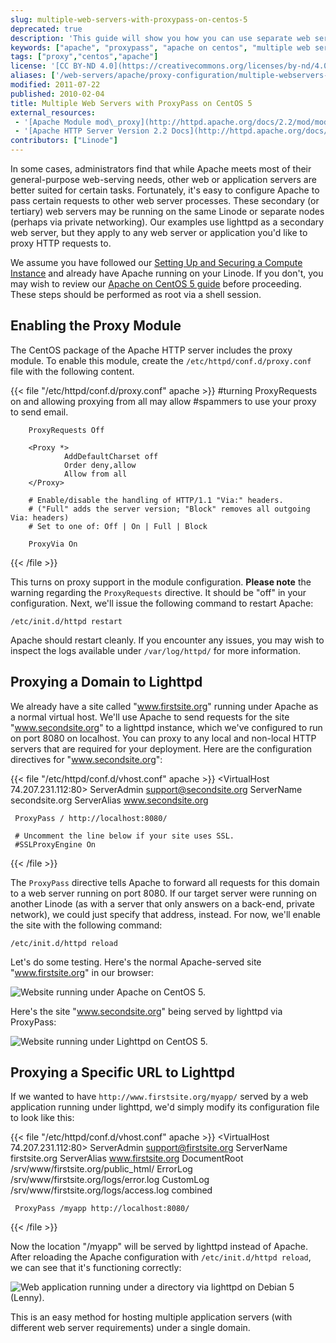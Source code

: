 ```yaml
---
slug: multiple-web-servers-with-proxypass-on-centos-5
deprecated: true
description: 'This guide will show you how you can use separate web servers to host multiple websites or applications using ProxyPass with Apache on CentOS 5.'
keywords: ["apache", "proxypass", "apache on centos", "multiple web servers"]
tags: ["proxy","centos","apache"]
license: '[CC BY-ND 4.0](https://creativecommons.org/licenses/by-nd/4.0)'
aliases: ['/web-servers/apache/proxy-configuration/multiple-webservers-proxypass-centos-5/','/websites/proxies/multiple-web-servers-with-proxypass-on-centos-5/']
modified: 2011-07-22
published: 2010-02-04
title: Multiple Web Servers with ProxyPass on CentOS 5
external_resources:
 - '[Apache Module mod\_proxy](http://httpd.apache.org/docs/2.2/mod/mod_proxy.html)'
 - '[Apache HTTP Server Version 2.2 Docs](http://httpd.apache.org/docs/2.2/)'
contributors: ["Linode"]
---
```


In some cases, administrators find that while Apache meets most of their general-purpose web-serving needs, other web or application servers are better suited for certain tasks. Fortunately, it's easy to configure Apache to pass certain requests to other web server processes. These secondary (or tertiary) web servers may be running on the same Linode or separate nodes (perhaps via private networking). Our examples use lighttpd as a secondary web server, but they apply to any web server or application you'd like to proxy HTTP requests to.

We assume you have followed our [Setting Up and Securing a Compute Instance](/docs/products/compute/compute-instances/guides/set-up-and-secure/) and already have Apache running on your Linode. If you don't, you may wish to review our [Apache on CentOS 5 guide](/docs/guides/apache-2-web-server-on-centos-5/) before proceeding. These steps should be performed as root via a shell session.

## Enabling the Proxy Module

The CentOS package of the Apache HTTP server includes the proxy module. To enable this module, create the `/etc/httpd/conf.d/proxy.conf` file with the following content.

{{< file "/etc/httpd/conf.d/proxy.conf" apache >}}
<IfModule mod_proxy.c>
        #turning ProxyRequests on and allowing proxying from all may allow
        #spammers to use your proxy to send email.

        ProxyRequests Off

        <Proxy *>
                AddDefaultCharset off
                Order deny,allow
                Allow from all
        </Proxy>

        # Enable/disable the handling of HTTP/1.1 "Via:" headers.
        # ("Full" adds the server version; "Block" removes all outgoing Via: headers)
        # Set to one of: Off | On | Full | Block

        ProxyVia On
</IfModule>

{{< /file >}}


This turns on proxy support in the module configuration. **Please note** the warning regarding the `ProxyRequests` directive. It should be "off" in your configuration. Next, we'll issue the following command to restart Apache:

    /etc/init.d/httpd restart

Apache should restart cleanly. If you encounter any issues, you may wish to inspect the logs available under `/var/log/httpd/` for more information.

## Proxying a Domain to Lighttpd

We already have a site called "www.firstsite.org" running under Apache as a normal virtual host. We'll use Apache to send requests for the site "www.secondsite.org" to a lighttpd instance, which we've configured to run on port 8080 on localhost. You can proxy to any local and non-local HTTP servers that are required for your deployment. Here are the configuration directives for "www.secondsite.org":

{{< file "/etc/httpd/conf.d/vhost.conf" apache >}}
<VirtualHost 74.207.231.112:80>
     ServerAdmin support@secondsite.org
     ServerName secondsite.org
     ServerAlias www.secondsite.org

     ProxyPass / http://localhost:8080/

     # Uncomment the line below if your site uses SSL.
     #SSLProxyEngine On
</VirtualHost>

{{< /file >}}


The `ProxyPass` directive tells Apache to forward all requests for this domain to a web server running on port 8080. If our target server were running on another Linode (as with a server that only answers on a back-end, private network), we could just specify that address, instead. For now, we'll enable the site with the following command:

    /etc/init.d/httpd reload

Let's do some testing. Here's the normal Apache-served site "www.firstsite.org" in our browser:

![Website running under Apache on CentOS 5.](208-proxypass-apache-site.png)

Here's the site "www.secondsite.org" being served by lighttpd via ProxyPass:

![Website running under Lighttpd on CentOS 5.](209-proxypass-lighttpd-site.png)

## Proxying a Specific URL to Lighttpd

If we wanted to have `http://www.firstsite.org/myapp/` served by a web application running under lighttpd, we'd simply modify its configuration file to look like this:

{{< file "/etc/httpd/conf.d/vhost.conf" apache >}}
<VirtualHost 74.207.231.112:80>
     ServerAdmin support@firstsite.org
     ServerName firstsite.org
     ServerAlias www.firstsite.org
     DocumentRoot /srv/www/firstsite.org/public_html/
     ErrorLog /srv/www/firstsite.org/logs/error.log
     CustomLog /srv/www/firstsite.org/logs/access.log combined

     ProxyPass /myapp http://localhost:8080/
</VirtualHost>

{{< /file >}}


Now the location "/myapp" will be served by lighttpd instead of Apache. After reloading the Apache configuration with `/etc/init.d/httpd reload`, we can see that it's functioning correctly:

![Web application running under a directory via lighttpd on Debian 5 (Lenny).](210-proxypass-lighttpd-directory.png)

This is an easy method for hosting multiple application servers (with different web server requirements) under a single domain.
